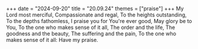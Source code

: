 +++
date = "2024-09-20"
title = "20.09.24"
themes = ["praise"]
+++
My Lord most merciful,
Compassionate and regal,
To the heights outstanding,
To the depths fathomless,
I praise you for You're ever good,
May glory be to You,
To the one who makes sense of it all,
The order and the life,
The goodness and the beauty,
The suffering and the pain,
To the one who makes sense of it all:
Have my praise.
